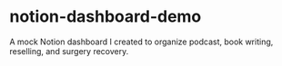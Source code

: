# notion-dashboard-demo
A mock Notion dashboard I created to organize podcast, book writing, reselling, and surgery recovery.

